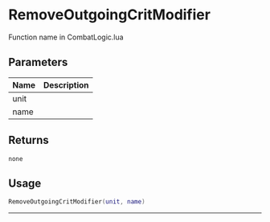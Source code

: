 # RemoveOutgoingCritModifier

Function name in CombatLogic.lua

## Parameters

| Name | Description |
| ---- | ----------- |
| unit |             |
| name |             |

## Returns

`none`

## Usage

```lua
RemoveOutgoingCritModifier(unit, name)
```

---
